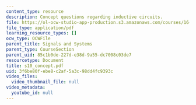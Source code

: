 ```yaml
---
content_type: resource
description: Concept questions regarding inductive circuits.
file: https://ol-ocw-studio-app-production.s3.amazonaws.com/courses/16-01-unified-engineering-i-ii-iii-iv-fall-2005-spring-2006/3f6be80febe8c2af5a3c98dd4fc9393c_s10_concept.pdf
file_type: application/pdf
learning_resource_types: []
ocw_type: OCWFile
parent_title: Signals and Systems
parent_type: CourseSection
parent_uid: 85c1b0de-227d-e38d-9a55-dc7008c03de7
resourcetype: Document
title: s10_concept.pdf
uid: 3f6be80f-ebe8-c2af-5a3c-98dd4fc9393c
video_files:
  video_thumbnail_file: null
video_metadata:
  youtube_id: null
---
```

